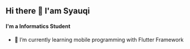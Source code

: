 ## Hi there 👋 I'am Syauqi
#### I'm a Informatics Student

- 🌱 I’m currently learning mobile programming with Flutter Framework
